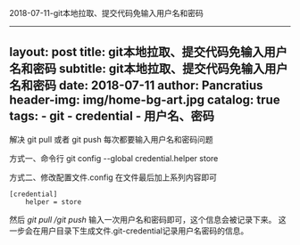 2018-07-11-git本地拉取、提交代码免输入用户名和密码

---
layout:     post
title:      git本地拉取、提交代码免输入用户名和密码
subtitle:   git本地拉取、提交代码免输入用户名和密码
date:       2018-07-11
author:     Pancratius
header-img: img/home-bg-art.jpg
catalog: true
tags:
    - git
    - credential
    - 用户名、密码
---


解决 git pull 或者 git push 每次都要输入用户名和密码问题

方式一、命令行
git config --global credential.helper store

方式二、修改配置文件.config
在文件最后加上系列内容即可
```
[credential]
	helper = store
```  

然后 *git pull /git push* 输入一次用户名和密码即可，这个信息会被记录下来。 这一步会在用户目录下生成文件.git-credential记录用户名密码的信息。


